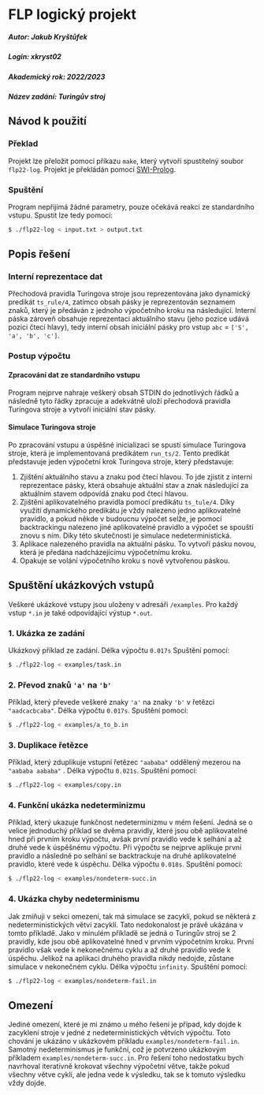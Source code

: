 # FLP logický projekt

##### Autor: Jakub Kryštůfek
##### Login: xkryst02
##### Akademický rok: 2022/2023
##### Název zadání: Turingův stroj

## Návod k použití

### Překlad
Projekt lze přeložit pomocí příkazu `make`, který vytvoří spustitelný soubor `flp22-log`. Projekt je překládán pomocí [SWI-Prolog](https://www.swi-prolog.org/).

### Spuštění
Program nepřijímá žádné parametry, pouze očekává reakci ze standardního vstupu. Spustit lze tedy pomocí:
```bash
$ ./flp22-log < input.txt > output.txt
```

## Popis řešení

### Interní reprezentace dat 
Přechodová pravidla Turingova stroje jsou reprezentována jako dynamický predikát `ts_rule/4`, zatímco obsah pásky je reprezentován seznamem znaků, který je předáván z jednoho výpočetního kroku na následující. Interní páska zároveň obsahuje reprezentaci aktuálního stavu (jeho pozice udává pozici čtecí hlavy), tedy interní obsah iniciální pásky pro vstup `abc` = `['S', 'a', 'b', 'c']`.

### Postup výpočtu

#### Zpracování dat ze standardního vstupu
Program nejprve nahraje veškerý obsah STDIN do jednotlivých řádků a následně tyto řádky zpracuje a adekvátně uloží přechodová pravidla Turingova stroje a vytvoří iniciální stav pásky.

#### Simulace Turingova stroje
Po zpracování vstupu a úspěšné inicializaci se spustí simulace Turingova stroje, která je implementovaná predikátem `run_ts/2`. Tento predikát představuje jeden výpočetní krok Turingova stroje, který představuje:

1. Zjištění aktuálního stavu a znaku pod čtecí hlavou. To jde zjistit z interní reprezentace pásky, která obsahuje aktuální stav a znak následující za aktuálním stavem odpovídá znaku pod čtecí hlavou.
2. Zjištění aplikovatelného pravidla pomocí predikátu `ts_tule/4`. Díky využití dynamického predikátu je vždy nalezeno jedno aplikovatelné pravidlo, a pokud někde v budoucnu výpočet selže, je pomocí backtrackingu nalezeno jiné aplikovatelné pravidlo a výpočet se spouští znovu s ním. Díky této skutečnosti je simulace nedeterministická.
3. Aplikace nalezeného pravidla na aktuální pásku. To vytvoří pásku novou, která je předána nadcházejícímu výpočetnímu kroku.
4. Opakuje se volání výpočetního kroku s nově vytvořenou páskou.

## Spuštění ukázkových vstupů

Veškeré ukázkové vstupy jsou uloženy v adresáři `/examples`. Pro každý vstup `*.in` je také odpovídající výstup `*.out`.

### 1. Ukázka ze zadání
Ukázkový příklad ze zadání. Délka výpočtu `0.017s`  Spuštění pomocí:
```bash
$ ./flp22-log < examples/task.in
```

### 2. Převod znaků `'a'` na `'b'`
Příklad, který převede veškeré znaky `'a'` na znaky `'b'` v řetězci `"aadcacbcaba"`. Délka výpočtu `0.017s`. Spuštění pomocí:
```bash
$ ./flp22-log < examples/a_to_b.in
```

### 3. Duplikace řetězce
Příklad, který zduplikuje vstupní řetězec `"aababa"` oddělený mezerou na `"aababa aababa"` . Délka výpočtu `0.021s`. Spuštění pomocí:
```bash
$ ./flp22-log < examples/copy.in
```

### 4. Funkční ukázka nedeterminizmu
Příklad, který ukazuje funkčnost nedeterminizmu v mém řešení. Jedná se o velice jednoduchý příklad se dvěma pravidly, které jsou obě aplikovatelné hned při prvním kroku výpočtu, avšak první pravidlo vede k selhání a až druhé vede k úspěšnému výpočtu. Při výpočtu se nejprve aplikuje první pravidlo a následně po selhání se backtrackuje na druhé aplikovatelné pravidlo, které vede k úspěchu. Délka výpočtu `0.018s`. Spuštění pomocí:
```bash
$ ./flp22-log < examples/nondeterm-succ.in
```

### 4. Ukázka chyby nedeterminismu
Jak zmiňuji v sekci omezení, tak má simulace se zacyklí, pokud se některá z nedeterministických větví zacyklí. Tato nedokonalost je právě ukázána v tomto příkladě. Jako v minulém příkladě se jedná o Turingův stroj se 2 pravidly, kde jsou obě aplikovatelné hned v prvním výpočetním kroku. První pravidlo však vede k nekonečnému cyklu a až druhé pravidlo vede k úspěchu. Jelikož na aplikaci druhého pravidla nikdy nedojde, zůstane simulace v nekonečném cyklu. Délka výpočtu `infinity`. Spuštění pomocí:
```bash
$ ./flp22-log < examples/nondeterm-fail.in
```

## Omezení
Jediné omezení, které je mi známo u mého řešení je případ, kdy dojde k zacyklení stroje v jedné z nedeterministických větvích výpočtu. Toto chování je ukázáno v ukázkovém příkladu `examples/nondeterm-fail.in`. Samotný nedeterminismus je funkční, což je potvrzeno ukázkovým příkladem `examples/nondeterm-succ.in`. Pro řešení toho nedostatku bych navrhoval iterativně krokovat všechny výpočetní větve, takže pokud všechny větve cyklí, ale jedna vede k výsledku, tak se k tomuto výsledku vždy dojde.